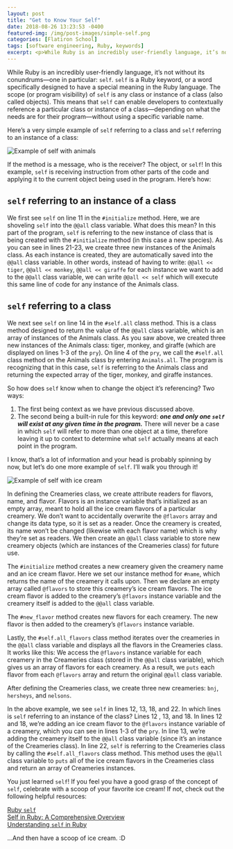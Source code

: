 ```yaml
---
layout: post
title: "Get to Know Your Self"
date: 2018-08-26 13:23:53 -0400
featured-img: /img/post-images/simple-self.png
categories: [Flatiron School]
tags: [software engineering, Ruby, keywords]
excerpt: <p>While Ruby is an incredibly user-friendly language, it’s not without its conundrums&mdash;one in particular being <code>self</code>. <code>self</code> is a Ruby keyword that can be scoped to any instance or class. This enables developers to contextually reference a particular instance or class&mdash;depending on what the needs are for their program&mdash;without using a specific variable name. It's not hard to see how this could quickly get confusing. Read on to walk through some simple examples and gain a better understanding of the concept of <code>self</code>.</p>
---
```


While Ruby is an incredibly user-friendly language, it’s not without its conundrums—one in particular: `self`. ``self`` is a Ruby keyword, or a word specifically designed to have a special meaning in the Ruby language. The scope (or program visibility) of `self` is any class or instance of a class (also called objects). This means that `self` can enable developers to contextually reference a particular class or instance of a class—depending on what the needs are for their program—without using a specific variable name.

Here’s a very simple example of `self` referring to a class and `self` referring to an instance of a class:

![Example of `self` with animals](/img/post-images/simple-self.png)

If the method is a message, who is the receiver? The object, or `self`! In this example, `self` is receiving instruction from other parts of the code and applying it to the current object being used in the program. Here’s how:

## `self` referring to an instance of a class

We first see `self` on line 11 in the `#initialize` method. Here, we are shoveling `self` into the `@@all` class variable. What does this mean? In this part of the program, `self` is referring to the new instance of class that is being created with the `#initialize` method (in this case a new species). As you can see in lines 21-23, we create three new instances of the Animals class. As each instance is created, they are automatically saved into the `@@all` class variable. In other words, instead of having to write: `@@all << tiger`, `@@all << monkey`, `@@all << giraffe` for each instance we want to add to the `@@all` class variable, we can write `@@all << self` which will execute this same line of code for any instance of the Animals class.

## `self` referring to a class

We next see `self` on line 14 in the `#self.all` class method. This is a class method designed to return the value of the `@@all` class variable, which is an array of instances of the Animals class. As you saw above, we created three new instances of the Animals class: tiger, monkey, and giraffe (which are displayed on lines 1-3 of the ``pry``). On line 4 of the `pry`, we call the `#self.all` class method on the Animals class by entering `Animals.all`. The program is recognizing that in this case, `self` is referring to the Animals class and returning the expected array of the tiger, monkey, and giraffe instances.

So how does `self` know when to change the object it’s referencing? Two ways:

1. The first being context as we have previous discussed above.
2. The second being a built-in rule for this keyword: **_one and only one `self` will exist at any given time in the program._** There will never be a case in which `self` will refer to more than one object at a time, therefore leaving it up to context to determine what `self` actually means at each point in the program.

I know, that’s a lot of information and your head is probably spinning by now, but let’s do one more example of `self`. I’ll walk you through it!

![Example of `self` with ice cream](/img/post-images/ice-cream-self.png)

In defining the Creameries class, we create attribute readers for flavors, name, and flavor. Flavors is an instance variable that’s initialized as an empty array, meant to hold all the ice cream flavors of a particular creamery. We don’t want to accidentally overwrite the `@flavors` array and change its data type, so it is set as a reader. Once the creamery is created, its name won’t be changed (likewise with each flavor name) which is why they’re set as readers. We then create an `@@all` class variable to store new creamery objects (which are instances of the Creameries class) for future use.

The `#initialize` method creates a new creamery given the creamery name and an ice cream flavor. Here we set our instance method for `#name`, which returns the name of the creamery it calls upon. Then we declare an empty array called `@flavors` to store this creamery’s ice cream flavors. The ice cream flavor is added to the creamery’s `@flavors` instance variable and the creamery itself is added to the `@@all` class variable.

The `#new_flavor` method creates new flavors for each creamery. The new flavor is then added to the creamery’s `@flavors` instance variable.

Lastly, the `#self.all_flavors` class method iterates over the creameries in the `@@all` class variable and displays all the flavors in the Creameries class. It works like this: We access the `@flavors` instance variable for each creamery in the Creameries class (stored in the `@@all` class variable), which gives us an array of flavors for each creamery. As a result, we `puts` each flavor from each `@flavors` array and return the original `@@all` class variable.

After defining the Creameries class, we create three new creameries: `bnj`, `hersheys`, and `nelsons`.

In the above example, we see `self` in lines 12, 13, 18, and 22. In which lines is `self` referring to an instance of the class? Lines 12 , 13, and 18. In lines 12 and 18, we’re adding an ice cream flavor to the `@flavors` instance variable of a creamery, which you can see in lines 1-3 of the `pry`. In line 13, we’re adding the creamery itself to the `@@all` class variable (since it’s an instance of the Creameries class). In line 22, `self` is referring to the Creameries class by calling the `#self.all_flavors` class method. This method uses the `@@all` class variable to `puts` all of the ice cream flavors in the Creameries class and return an array of Creameries instances.

You just learned `self`! If you feel you have a good grasp of the concept of `self`, celebrate with a scoop of your favorite ice cream! If not, check out the following helpful resources:

[Ruby `self`](https://learn.co/lessons/ruby-self-readme)<br>
[Self in Ruby: A Comprehensive Overview](https://airbrake.io/blog/ruby/self-ruby-overview)<br>
[Understanding `self` in Ruby](https://www.honeybadger.io/blog/ruby-self-cheat-sheet/)

...And then have a scoop of ice cream. :D
